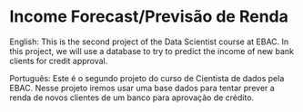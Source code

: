 # Income Forecast/Previsão de Renda

English:
This is the second project of the Data Scientist course at EBAC. In this project, we will use a database to try to predict the income of new bank clients for credit approval.

Português:
Este é o segundo projeto do curso de Cientista de dados pela EBAC. Nesse projeto iremos usar uma base dados para tentar prever a renda de novos clientes de um banco para aprovação de crédito.
